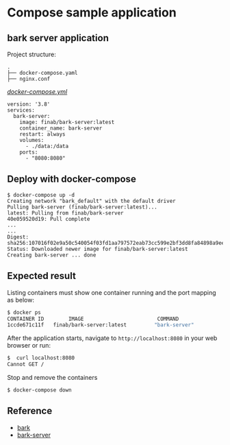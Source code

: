# Compose sample application

## bark server application

Project structure:

```text
.
├── docker-compose.yaml
├── nginx.conf
```

[_docker-compose.yml_](docker-compose.yml)

```compose
version: '3.8'
services:
  bark-server:
    image: finab/bark-server:latest
    container_name: bark-server
    restart: always
    volumes:
      - ./data:/data
    ports:
      - "8080:8080"
```

## Deploy with docker-compose

```compose
$ docker-compose up -d
Creating network "bark_default" with the default driver
Pulling bark-server (finab/bark-server:latest)...
latest: Pulling from finab/bark-server
40e059520d19: Pull complete
...
...
Digest: sha256:107016f02e9a50c540054f03fd1aa797572eab73cc599e2bf3dd8fa84898a9ee
Status: Downloaded newer image for finab/bark-server:latest
Creating bark-server ... done
```

## Expected result

Listing containers must show one container running and the port mapping as below:

```bash
$ docker ps
CONTAINER ID        IMAGE                        COMMAND                  CREATED             STATUS              PORTS                  NAMES
1ccde671c11f   finab/bark-server:latest         "bark-server"            2 minutes ago   Up 2 minutes       0.0.0.0:8080->8080/tcp, :::8080->8080/tcp           bark-server
```

After the application starts, navigate to `http://localhost:8080` in your web browser or run:

```bash
$  curl localhost:8080       
Cannot GET /
```

Stop and remove the containers

```compose
$ docker-compose down
```

## Reference

- [bark](https://github.com/Finb/Bark)
- [bark-server](https://github.com/Finb/bark-server)